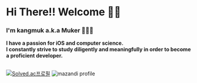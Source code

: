 # Hi There!! Welcome 👋🏻
### I'm kangmuk a.k.a Muker 🧑🏻‍💻  
**I have a passion for iOS and computer science.**  
**I constantly strive to study diligently and meaningfully in order to become a proficient developer.**  

##
[![Solved.ac프로필](http://mazassumnida.wtf/api/v2/generate_badge?boj=rkdanr1714)](https://solved.ac/rkdanr1714)
![mazandi profile](http://mazandi.herokuapp.com/api?handle=rkdanr1714&theme=warm)
